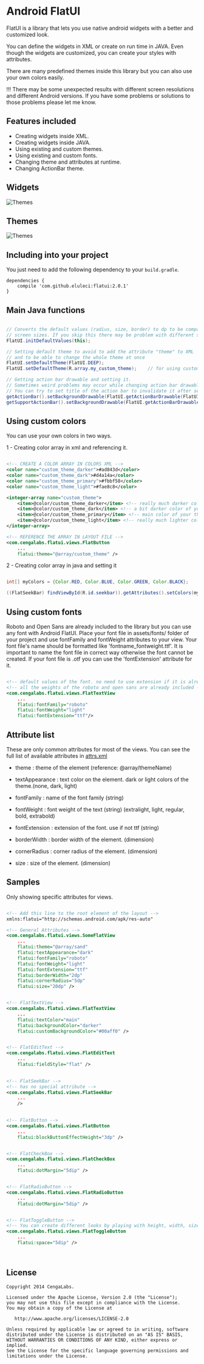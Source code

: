 Android FlatUI
===================

FlatUI is a library that lets you use native android widgets with a better and customized look.

You can define the widgets in XML or create on run time in JAVA. Even though the widgets are customized, you can create your styles with attributes.

There are many predefined themes inside this library but you can also use your own colors easily.

!!! There may be some unexpected results with different screen resolutions and different Android versions. If you have some problems or solutions to those problems please let me know.


Features included
-----------------
* Creating widgets inside XML.
* Creating widgets inside JAVA.
* Using existing and custom themes.
* Using existing and custom fonts.
* Changing theme and attributes at runtime.
* Changing ActionBar theme.


Widgets
-----------
![Themes][1]

Themes
-----------
![Themes][2]


Including into your project
-------------------------

You just need to add the following dependency to your `build.gradle`.

    dependencies {
        compile 'com.github.eluleci:flatui:2.0.1'
    }



## Main Java functions

```java

// Converts the default values (radius, size, border) to dp to be compatible with different
// screen sizes. If you skip this there may be problem with different screen densities
FlatUI.initDefaultValues(this);

// Setting default theme to avoid to add the attribute "theme" to XML 
// and to be able to change the whole theme at once
FlatUI.setDefaultTheme(FlatUI.DEEP);
FlatUI.setDefaultTheme(R.array.my_custom_theme);    // for using custom theme as default

// Getting action bar drawable and setting it.
// Sometimes weird problems may occur while changing action bar drawable at runtime.
// You can try to set title of the action bar to invalidate it after setting background.
getActionBar().setBackgroundDrawable(FlatUI.getActionBarDrawable(FlatUI.DEEP, false));
getSupportActionBar().setBackgroundDrawable(FlatUI.getActionBarDrawable(FlatUI.DEEP, false));

```

## Using custom colors

You can use your own colors in two ways.

1 - Creating color array in xml and referencing it.

```xml

<!-- CREATE A COLOR ARRAY IN COLORS XML -->
<color name="custom_theme_darker">#ad843d</color>
<color name="custom_theme_dark">#d4a14a</color>
<color name="custom_theme_primary">#fbbf58</color>
<color name="custom_theme_light">#fae8c8</color>

<integer-array name="custom_theme">
    <item>@color/custom_theme_darker</item> <!-- really much darker color of main color -->
    <item>@color/custom_theme_dark</item> <!-- a bit darker color of your main color -->
    <item>@color/custom_theme_primary</item> <!-- main color of your theme -->
    <item>@color/custom_theme_light</item> <!-- really much lighter color of main color -->
</integer-array>

<!-- REFERENCE THE ARRAY IN LAYOUT FILE -->
<com.cengalabs.flatui.views.FlatButton
    ...
    flatui:theme="@array/custom_theme" />

```

2 - Creating color array in java and setting it

```java

int[] myColors = {Color.RED, Color.BLUE, Color.GREEN, Color.BLACK};

((FlatSeekBar) findViewById(R.id.seekbar)).getAttributes().setColors(myColors);

```

## Using custom fonts

Roboto and Open Sans are already included to the library but you can use any font with Android FlatUI.
Place your font file in assets/fonts/ folder of your project and use fontFamily and fontWeight attributes to your view.
 Your font file's name should be formatted like 'fontname_fontweight.ttf'.
 It is important to name the font file in correct way otherwise the font cannot be created.
 If your font file is .otf you can use the 'fontExtension' attribute for it.

 ```xml

<!-- default values of the font. no need to use extension if it is already ttf -->
<!-- all the weights of the roboto and open sans are already included -->
<com.cengalabs.flatui.views.FlatTextView
     ...
     flatui:fontFamily="roboto"
     flatui:fontWeight="light"
     flatui:fontExtension="ttf"/>

 ```

## Attribute list

These are only common attributes for most of the views. You can see the full list of available attributes in [attrs.xml][3]

- theme          :  theme of the element (reference: @array/themeName)

- textAppearance :  text color on the element. dark or light colors of the theme.(none, dark, light)
- fontFamily     :  name of the font family (string)
- fontWeight     :  font weight of the text (string) (extralight, light, regular, bold, extrabold)
- fontExtension  :  extension of the font. use if not ttf (string)

- borderWidth    :  border width of the element. (dimension)
- cornerRadius   :  corner radius of the element. (dimension)
- size           :  size of the element. (dimension)

## Samples

Only showing specific attributes for views.

```xml

<!-- Add this line to the root element of the layout -->
xmlns:flatui="http://schemas.android.com/apk/res-auto"

<!-- General Attributes -->
<com.cengalabs.flatui.views.SomeFlatView
    ...
    flatui:theme="@array/sand"
    flatui:textAppearance="dark"
    flatui:fontFamily="roboto"
    flatui:fontWeight="light"
    flatui:fontExtension="ttf"
    flatui:borderWidth="2dp"
    flatui:cornerRadius="5dp"
    flatui:size="20dp" />


<!-- FlatTextView -->
<com.cengalabs.flatui.views.FlatTextView
    ...
    flatui:textColor="main"
    flatui:backgroundColor="darker"
    flatui:customBackgroundColor="#00aff0" />


<!-- FlatEditText -->
<com.cengalabs.flatui.views.FlatEditText
	...
	flatui:fieldStyle="flat" />
	

<!-- FlatSeekBar -->
<!-- has no special attribute -->
<com.cengalabs.flatui.views.FlatSeekBar
	...
	/>
	

<!-- FlatButton -->
<com.cengalabs.flatui.views.FlatButton
	...
	flatui:blockButtonEffectHeight="3dp" />


<!-- FlatCheckBox -->
<com.cengalabs.flatui.views.FlatCheckBox
	...
	flatui:dotMargin="5dip" />


<!-- FlatRadioButton -->
<com.cengalabs.flatui.views.FlatRadioButton
	...
	flatui:dotMargin="5dip" />


<!-- FlatToggleButton -->
<!-- You can create different looks by playing with height, width, size, radius and space -->
<com.cengalabs.flatui.views.FlatToggleButton
	...
	flatui:space="5dip" />

	
```

License
--------

    Copyright 2014 CengaLabs.

    Licensed under the Apache License, Version 2.0 (the "License");
    you may not use this file except in compliance with the License.
    You may obtain a copy of the License at

       http://www.apache.org/licenses/LICENSE-2.0

    Unless required by applicable law or agreed to in writing, software
    distributed under the License is distributed on an "AS IS" BASIS,
    WITHOUT WARRANTIES OR CONDITIONS OF ANY KIND, either express or implied.
    See the License for the specific language governing permissions and
    limitations under the License.


 [1]: https://raw.github.com/eluleci/FlatUI/master/sample-images/showcase.png
 [2]: https://raw.github.com/eluleci/FlatUI/master/sample-images/themes.png
 [3]: https://github.com/eluleci/FlatUI/blob/master/library/src/main/res/values/attrs.xml